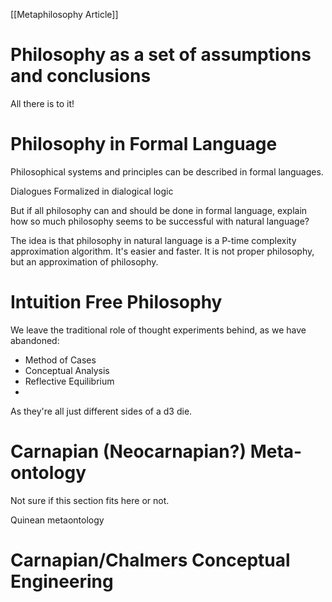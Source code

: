 [[Metaphilosophy Article]]



# Philosophy as a set of assumptions and conclusions


All there is to it!


# Philosophy in Formal Language

Philosophical systems and principles can be described in formal languages. 


Dialogues Formalized in dialogical logic



But if all philosophy can and should be done in formal language, explain how so much philosophy seems to be successful with natural language?

The idea is that philosophy in natural language is a P-time complexity approximation algorithm. It's easier and faster. It is not proper philosophy, but an approximation of philosophy. 


# Intuition Free Philosophy

We leave the traditional role of thought experiments behind, as we have abandoned:

- Method of Cases
- Conceptual Analysis
- Reflective Equilibrium
- 

As they're all just different sides of a d3 die. 

# Carnapian (Neocarnapian?) Meta-ontology

Not sure if this section fits here or not. 

Quinean metaontology


# Carnapian/Chalmers Conceptual Engineering


